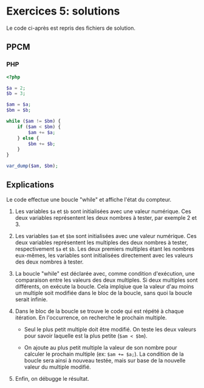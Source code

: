 # Exercices 5: solutions

Le code ci-après est repris des fichiers de solution.

## PPCM

### PHP

```php
<?php

$a = 2;
$b = 3;

$am = $a;
$bm = $b;

while ($am != $bm) {
    if ($am < $bm) {
        $am += $a;
    } else {
        $bm += $b;
    }
}

var_dump($am, $bm);
```

## Explications

Le code effectue une boucle "while" et affiche l'état du compteur.

 1. Les variables `$a` et `$b` sont initialisées avec une valeur numérique. Ces deux variables représentent les deux nombres à tester, par exemple 2 et 3.

 1. Les variables `$am` et `$bm` sont initialisées avec une valeur numérique. Ces deux variables représentent les multiples des deux nombres à tester, respectivement  `$a` et `$b`. Les deux premiers multiples étant les nombres eux-mêmes, les variables sont initialisées directement avec les valeurs des deux nombres à tester.

 3. La boucle "while" est déclarée avec, comme condition d'exécution, une comparaison entre les valeurs des deux multiples. Si deux multiples sont différents, on exécute la boucle. Cela implqiue que la valeur d'au moins un multiple soit modifiée dans le bloc de la boucle, sans quoi la boucle serait infinie.

 4. Dans le bloc de la boucle se trouve le code qui est répété à chaque itération. En l'occurrence, on recherche le prochain multiple. 
 
    - Seul le plus petit multiple doit être modifié. On teste les deux valeurs pour savoir laquelle est la plus petite (`$am < $bm`). 
 
    - On ajoute au plus petit multiple la valeur de son nombre pour calculer le prochain multiple (ex: `$am += $a;`). La condition de la boucle sera ainsi à nouveau testée, mais sur base de la nouvelle valeur du multiple modifié.

 5. Enfin, on débugge le résultat.
 